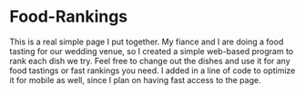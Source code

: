 # Food-Rankings
This is a real simple page I put together. My fiance and I are doing a food tasting for our wedding venue, so I created a simple web-based program to rank each dish we try. Feel free to change out the dishes and use it for any food tastings or fast rankings you need. I added in a line of code to optimize it for mobile as well, since I plan on having fast access to the page.

